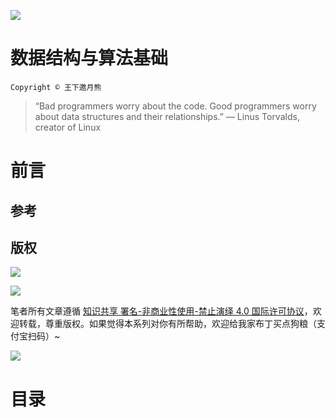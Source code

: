 ![](https://img.readitlater.com/i/cdn-images-1.medium.com/max/1600/1*0FlvitTZnPKh8qkJ7UPLeQ/RS/w1408.png?&ssl=1)

# 数据结构与算法基础

`Copyright © 王下邀月熊`

> “Bad programmers worry about the code. Good programmers worry about data structures and their relationships.”
> — Linus Torvalds, creator of Linux

# 前言

## 参考

## 版权

![](https://parg.co/bDY)

![](https://parg.co/bDm)

笔者所有文章遵循 [知识共享 署名-非商业性使用-禁止演绎 4.0 国际许可协议](https://creativecommons.org/licenses/by-nc-nd/4.0/deed.zh)，欢迎转载，尊重版权。如果觉得本系列对你有所帮助，欢迎给我家布丁买点狗粮（支付宝扫码）~

![](https://github.com/wxyyxc1992/OSS/blob/master/2017/8/1/Buding.jpg?raw=true)

# 目录
